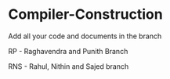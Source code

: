 # Compiler-Construction


Add all your code and documents in the branch

RP - Raghavendra and Punith Branch

RNS - Rahul, Nithin and Sajed branch
